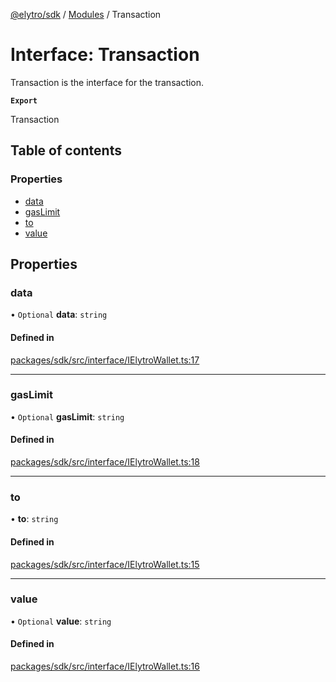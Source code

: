 [@elytro/sdk](../README.md) / [Modules](../modules.md) / Transaction

# Interface: Transaction

Transaction is the interface for the transaction.

**`Export`**

Transaction

## Table of contents

### Properties

- [data](Transaction.md#data)
- [gasLimit](Transaction.md#gaslimit)
- [to](Transaction.md#to)
- [value](Transaction.md#value)

## Properties

### data

• `Optional` **data**: `string`

#### Defined in

[packages/sdk/src/interface/IElytroWallet.ts:17](https://github.com/SoulWallet/elytro-wallet-lib/blob/179e9ead428fdbe246d2e7c57356d8786d712066/packages/sdk/src/interface/IElytroWallet.ts#L17)

___

### gasLimit

• `Optional` **gasLimit**: `string`

#### Defined in

[packages/sdk/src/interface/IElytroWallet.ts:18](https://github.com/SoulWallet/elytro-wallet-lib/blob/179e9ead428fdbe246d2e7c57356d8786d712066/packages/sdk/src/interface/IElytroWallet.ts#L18)

___

### to

• **to**: `string`

#### Defined in

[packages/sdk/src/interface/IElytroWallet.ts:15](https://github.com/SoulWallet/elytro-wallet-lib/blob/179e9ead428fdbe246d2e7c57356d8786d712066/packages/sdk/src/interface/IElytroWallet.ts#L15)

___

### value

• `Optional` **value**: `string`

#### Defined in

[packages/sdk/src/interface/IElytroWallet.ts:16](https://github.com/SoulWallet/elytro-wallet-lib/blob/179e9ead428fdbe246d2e7c57356d8786d712066/packages/sdk/src/interface/IElytroWallet.ts#L16)
